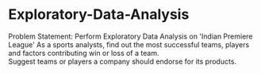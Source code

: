# Exploratory-Data-Analysis
Problem Statement: Perform Exploratory Data Analysis on 'Indian Premiere League' 
As a sports analysts, find out the most successful teams, players and factors contributing win or loss of a team.  
Suggest teams or players a company should endorse for its products.
